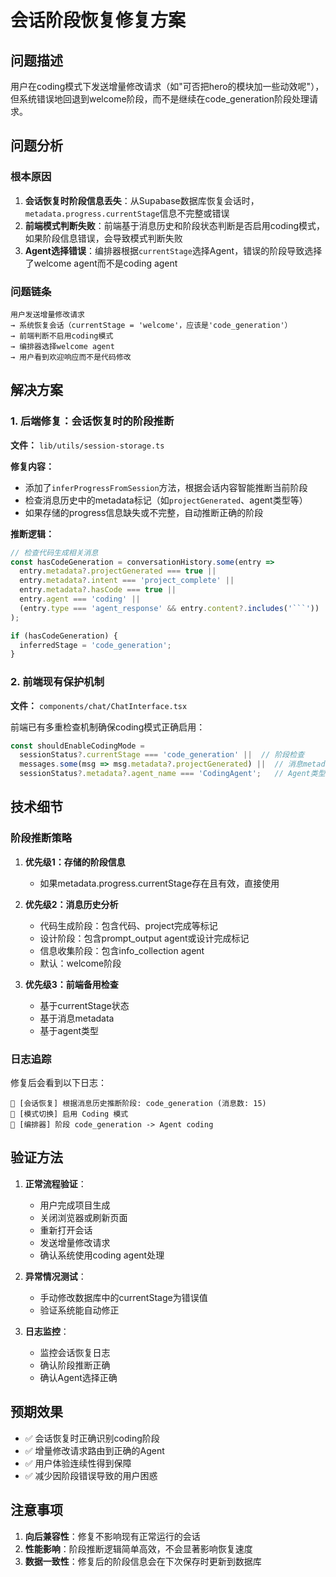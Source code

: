 # 会话阶段恢复修复方案

## 问题描述

用户在coding模式下发送增量修改请求（如"可否把hero的模块加一些动效呢"），但系统错误地回退到welcome阶段，而不是继续在code_generation阶段处理请求。

## 问题分析

### 根本原因
1. **会话恢复时阶段信息丢失**：从Supabase数据库恢复会话时，`metadata.progress.currentStage`信息不完整或错误
2. **前端模式判断失败**：前端基于消息历史和阶段状态判断是否启用coding模式，如果阶段信息错误，会导致模式判断失败
3. **Agent选择错误**：编排器根据`currentStage`选择Agent，错误的阶段导致选择了welcome agent而不是coding agent

### 问题链条
```
用户发送增量修改请求 
→ 系统恢复会话（currentStage = 'welcome'，应该是'code_generation'）
→ 前端判断不启用coding模式 
→ 编排器选择welcome agent 
→ 用户看到欢迎响应而不是代码修改
```

## 解决方案

### 1. 后端修复：会话恢复时的阶段推断

**文件：** `lib/utils/session-storage.ts`

**修复内容：**
- 添加了`inferProgressFromSession`方法，根据会话内容智能推断当前阶段
- 检查消息历史中的metadata标记（如`projectGenerated`、agent类型等）
- 如果存储的progress信息缺失或不完整，自动推断正确的阶段

**推断逻辑：**
```typescript
// 检查代码生成相关消息
const hasCodeGeneration = conversationHistory.some(entry => 
  entry.metadata?.projectGenerated === true ||
  entry.metadata?.intent === 'project_complete' ||
  entry.metadata?.hasCode === true ||
  entry.agent === 'coding' ||
  (entry.type === 'agent_response' && entry.content?.includes('```'))
);

if (hasCodeGeneration) {
  inferredStage = 'code_generation';
}
```

### 2. 前端现有保护机制

**文件：** `components/chat/ChatInterface.tsx`

前端已有多重检查机制确保coding模式正确启用：

```typescript
const shouldEnableCodingMode = 
  sessionStatus?.currentStage === 'code_generation' ||  // 阶段检查
  messages.some(msg => msg.metadata?.projectGenerated) ||  // 消息metadata检查
  sessionStatus?.metadata?.agent_name === 'CodingAgent';   // Agent类型检查
```

## 技术细节

### 阶段推断策略

1. **优先级1：存储的阶段信息**
   - 如果metadata.progress.currentStage存在且有效，直接使用

2. **优先级2：消息历史分析**
   - 代码生成阶段：包含代码、project完成等标记
   - 设计阶段：包含prompt_output agent或设计完成标记
   - 信息收集阶段：包含info_collection agent
   - 默认：welcome阶段

3. **优先级3：前端备用检查**
   - 基于currentStage状态
   - 基于消息metadata
   - 基于agent类型

### 日志追踪

修复后会看到以下日志：
```
🔧 [会话恢复] 根据消息历史推断阶段: code_generation (消息数: 15)
🔧 [模式切换] 启用 Coding 模式
🎯 [编排器] 阶段 code_generation -> Agent coding
```

## 验证方法

1. **正常流程验证**：
   - 用户完成项目生成
   - 关闭浏览器或刷新页面
   - 重新打开会话
   - 发送增量修改请求
   - 确认系统使用coding agent处理

2. **异常情况测试**：
   - 手动修改数据库中的currentStage为错误值
   - 验证系统能自动修正

3. **日志监控**：
   - 监控会话恢复日志
   - 确认阶段推断正确
   - 确认Agent选择正确

## 预期效果

- ✅ 会话恢复时正确识别coding阶段
- ✅ 增量修改请求路由到正确的Agent
- ✅ 用户体验连续性得到保障
- ✅ 减少因阶段错误导致的用户困惑

## 注意事项

1. **向后兼容性**：修复不影响现有正常运行的会话
2. **性能影响**：阶段推断逻辑简单高效，不会显著影响恢复速度
3. **数据一致性**：修复后的阶段信息会在下次保存时更新到数据库

